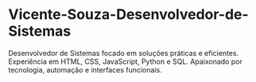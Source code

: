 # Vicente-Souza-Desenvolvedor-de-Sistemas
Desenvolvedor de Sistemas focado em soluções práticas e eficientes. Experiência em HTML, CSS, JavaScript, Python e SQL. Apaixonado por tecnologia, automação e interfaces funcionais.

